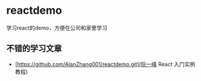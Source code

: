 # reactdemo
学习react的demo，方便在公司和家里学习

## 不错的学习文章

- [https://github.com/AlanZhang001/reactdemo.git](阮一峰 React 入门实例教程)

